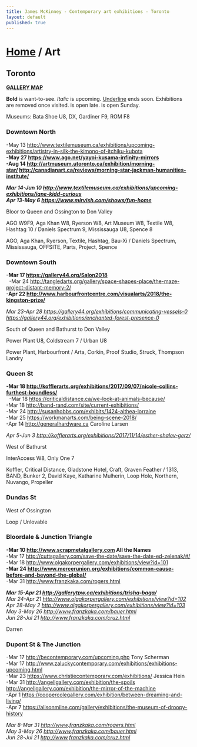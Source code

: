 ```yaml
---
title: James McKinney - Contemporary art exhibitions - Toronto
layout: default
published: true
---
```


# [Home](/) / Art

## Toronto

**[GALLERY MAP](https://www.google.com/maps/d/u/0/edit?mid=1sMiga7vQsqWdqEVQCqHsxjX2jeU)**

<span class="glyphicon glyphicon-info-sign" aria-hidden="true"></span> <strong>Bold</strong> is want-to-see. <em>Italic</em> is upcoming. <u>Underline</u> ends soon. Exhibitions are removed once visited. <span class="glyphicon glyphicon-time" aria-hidden="true"></span> is open late. <span class="glyphicon glyphicon-calendar" aria-hidden="true"></span> is open Sunday.

<span class="glyphicon glyphicon-calendar" aria-hidden="true"></span> <span class="glyphicon glyphicon-time" aria-hidden="true"></span> Museums: Bata Shoe U8, DX, Gardiner F9, ROM F8

### Downtown North

-May 13 <http://www.textilemuseum.ca/exhibitions/upcoming-exhibitions/artistry-in-silk-the-kimono-of-itchiku-kubota>  
**-May 27 <https://www.ago.net/yayoi-kusama-infinity-mirrors>**  
**-Aug 14 <http://artmuseum.utoronto.ca/exhibition/morning-star/> <http://canadianart.ca/reviews/morning-star-jackman-humanities-institute/>**  

_**Mar 14-Jun 10 <http://www.textilemuseum.ca/exhibitions/upcoming-exhibitions/jane-kidd-curious>**_  
_**Apr 13-May 6 <https://www.mirvish.com/shows/fun-home>**_  

<span class="glyphicon glyphicon-info-sign" aria-hidden="true"></span> Bloor to Queen and Ossington to Don Valley

<span class="glyphicon glyphicon-time" aria-hidden="true"></span> AGO W9F9, Aga Khan W8, Ryerson W8, Art Museum W8, Textile W8, Hashtag 10 / Daniels Spectrum 9, Mississauga U8, Spence 8

<span class="glyphicon glyphicon-calendar" aria-hidden="true"></span> AGO, Aga Khan, Ryerson, Textile, Hashtag, Bau-Xi / Daniels Spectrum, Mississauga, OFFSITE, Parts, Project, Spence

### Downtown South

**-Mar 17 <https://gallery44.org/Salon2018>**  
  -Mar 24 <http://tangledarts.org/gallery/space-shapes-place/the-maze-project-distant-memory-2/>  
**-Apr 22 <http://www.harbourfrontcentre.com/visualarts/2018/the-kingston-prize/>**  

_Mar 23-Apr 28 <https://gallery44.org/exhibitions/communicating-vessels-0> <https://gallery44.org/exhibitions/enchanted-forest-presence-0>_  

<span class="glyphicon glyphicon-info-sign" aria-hidden="true"></span> South of Queen and Bathurst to Don Valley

<span class="glyphicon glyphicon-time" aria-hidden="true"></span> Power Plant U8, Coldstream 7 / Urban U8

<span class="glyphicon glyphicon-calendar" aria-hidden="true"></span> Power Plant, Harbourfront / Arta, Corkin, Proof Studio, Struck, Thompson Landry

### Queen St

**-Mar 18 <http://kofflerarts.org/exhibitions/2017/09/07/nicole-collins-furthest-boundless/>**  
  -Mar 18 <https://criticaldistance.ca/we-look-at-animals-because/>  
-Mar 18 <http://band-rand.com/site/current-exhibitions/>  
-Mar 24 <http://susanhobbs.com/exhibits/1424-althea-lorraine>  
-Mar 25 <https://workmanarts.com/being-scene-2018/>  
-Apr 14 <http://generalhardware.ca> Caroline Larsen  

_Apr 5-Jun 3 <http://kofflerarts.org/exhibitions/2017/11/14/esther-shalev-gerz/>_  

<span class="glyphicon glyphicon-info-sign" aria-hidden="true"></span> West of Bathurst

<span class="glyphicon glyphicon-time" aria-hidden="true"></span> InterAccess W8, Only One 7

<span class="glyphicon glyphicon-calendar" aria-hidden="true"></span> Koffler, Critical Distance, Gladstone Hotel, Craft, Graven Feather / 1313, BAND, Bunker 2, David Kaye, Katharine Mulherin, Loop Hole, Northern, Nuvango, Propeller

### Dundas St

<span class="glyphicon glyphicon-info-sign" aria-hidden="true"></span> West of Ossington

<span class="glyphicon glyphicon-calendar" aria-hidden="true"></span> Loop / Unlovable

### Bloordale & Junction Triangle

**-Mar 10 <http://www.scrapmetalgallery.com> All the Names**  
-Mar 17 <http://cuttsgallery.com/save-the-date/save-the-date-ed-zelenak/#/>  
-Mar 18 <http://www.olgakorpergallery.com/exhibitions/view?id=101>  
**-Mar 24 <http://www.mercerunion.org/exhibitions/common-cause-before-and-beyond-the-global/>**  
-Mar 31 <http://www.franzkaka.com/rogers.html>  

_**Mar 15-Apr 21 <http://gallerytpw.ca/exhibitions/trisha-baga/>**_  
_Mar 24-Apr 21 <http://www.olgakorpergallery.com/exhibitions/view?id=102>_  
_Apr 28-May 2 <http://www.olgakorpergallery.com/exhibitions/view?id=103>_  
_May 3-May 26 <http://www.franzkaka.com/bauer.html>_  
_Jun 28-Jul 21 <http://www.franzkaka.com/cruz.html>_  

<span class="glyphicon glyphicon-calendar" aria-hidden="true"></span> Darren

### Dupont St & The Junction

-Mar 17 <http://becontemporary.com/upcoming.php> Tony Scherman  
-Mar 17 <http://www.zaluckycontemporary.com/exhibitions/exhibitions-upcoming.html>  
-Mar 23 <https://www.christiecontemporary.com/exhibitions/> Jessica Hein  
-Mar 31 <http://angellgallery.com/exhibition/the-spoils> <http://angellgallery.com/exhibition/the-mirror-of-the-machine>  
-Apr 1 <https://coopercolegallery.com/exhibition/between-dreaming-and-living/>  
-Apr 7 <https://alisonmilne.com/gallery/exhibitions/the-museum-of-droopy-history>  

_Mar 8-Mar 31 <http://www.franzkaka.com/rogers.html>_  
_May 3-May 26 <http://www.franzkaka.com/bauer.html>_  
_Jun 28-Jul 21 <http://www.franzkaka.com/cruz.html>_  
